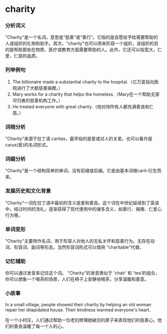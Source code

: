 # charity

### 分析词义

  

"Charity"是一个名词，意思是“慈善”或“善行”。它指的是自愿给予给需要帮助的人或组织的礼物和助手。其次，"charity"也可以用来形容一个组织，该组织的目的是帮助那些在物质、医疗或教育方面需要帮助的人。此外，它还可以指宽大，仁爱，仁慈的品质。

  

### 列举例句

  

1.  The billionaire made a substantial charity to the hospital.（亿万富翁向医院进行了大额慈善捐赠。）
2.  Mary works for a charity that helps the homeless.（Mary在一个帮助无家可归者的慈善机构工作。）
3.  He treated everyone with great charity.（他对待所有人都充满善良和仁慈。）

  

### 词根分析

  

"Charity"来源于拉丁语 caritas，最早指的是爱或对人的关爱。也可以看作是carus(爱)的名词形式。

  

### 词缀分析

  

"Charity"是一个结构简单的单词，没有前缀或后缀。它是由基本词根carit-衍生而来。

  

### 发展历史和文化背景

  

"Charity"一词在拉丁语中最初的含义是爱和善良。这个词在中世纪延续到了英语中，经过时间的洗礼，逐渐获得了现代使用中的诸多含义，如善行、捐赠、仁爱心行为等。

  

### 单词变形

  

"Charity"主要用作名词，用于形容人对他人的无私关怀和慈善行为。无存在动词、形容词、副词等形态，当然形容词形式可以借用 "charitable"代替。

  

### 记忆辅助

  

你可以通过发音来记住这个词。 "Charity"的发音类似于 'chair' 和 'tea'的组合，你可以想象一个喝茶的场景，人们在椅子上安静地喝茶，分享温暖和善意。

  

### 小故事

  

In a small village, people showed their charity by helping an old woman repair her dilapidated house. Their kindness warmed everyone's heart.

  

在一个小村庄，人们通过帮助一位老妇修理她破旧的房子来表现他们的慈善心。他们的善良温暖了每一个人的心。
